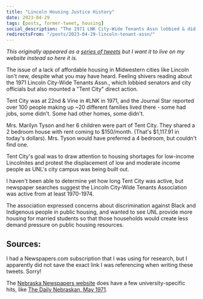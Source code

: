 ```yaml
---
title: "Lincoln Housing Justice History"
date: 2023-04-29
tags: [posts, former-tweet, housing]
social_description: "The 1971 LNK City-Wide Tenants Assn lobbied & did direct action"
redirectsFrom: "/posts/2023-04-29-lincoln-tenant-assn/"
---
```


_This originally appeared as a [series of tweets](https://twitter.com/CasseyLottman/status/1652361235088670730) but I want it to live on my website instead so here it is._

The issue of a lack of affordable housing in Midwestern cities like Lincoln isn't new, despite what you may have heard. Feeling shivers reading about the 1971 Lincoln City-Wide Tenants Assn., which lobbied senators and city officials but also mounted a "Tent City" direct action.

Tent City was at 22nd & Vine in #LNK in 1971, and the Journal Star reported over 100 people making up ~20 different families lived there - some had jobs, some didn't. Some had other homes, some didn't.

Mrs. Marilyn Tyson and her 6 children were part of Tent City. They shared a 2 bedroom house with rent coming to $150/month. (That's $1,117.91 in today's dollars). Mrs. Tyson would have preferred a 4 bedroom, but couldn't find one.

Tent City's goal was to draw attention to housing shortages for low-income Lincolnites and protest the displacement of low and moderate income people as UNL's city campus was being built out.

I haven't been able to determine yet how long Tent City was active, but newspaper searches suggest the Lincoln City-Wide Tenants Association was active from at least 1970-1974.

The association expressed concerns about discrimination against Black and Indigenous people in public housing, and wanted to see UNL provide more housing for married students so that those households would create less demand pressure on public housing resources.

## Sources:
I had a Newspapers.com subscription that I was using for research, but I apparently did not save the exact link I was referencing when writing these tweets. Sorry!

The [Nebraska Newspapers website](https://nebnewspapers.unl.edu/) does have a few university-specific hits,  like [The Daily Nebraskan, May 1971](https://nebnewspapers.unl.edu/lccn/sn96080312/1971-05-19/ed-1/seq-7/). 
